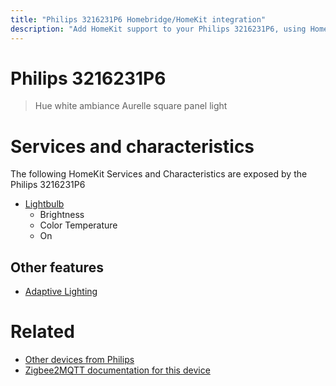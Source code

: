 ```yaml
---
title: "Philips 3216231P6 Homebridge/HomeKit integration"
description: "Add HomeKit support to your Philips 3216231P6, using Homebridge, Zigbee2MQTT and homebridge-z2m."
---
```

<!---
This file has been GENERATED using src/docgen/docgen.ts
DO NOT EDIT THIS FILE MANUALLY!
-->
# Philips 3216231P6
> Hue white ambiance Aurelle square panel light


# Services and characteristics
The following HomeKit Services and Characteristics are exposed by
the Philips 3216231P6

* [Lightbulb](../../light.md)
  * Brightness
  * Color Temperature
  * On

## Other features
* [Adaptive Lighting](../../light.md)

# Related
* [Other devices from Philips](../index.md#philips)
* [Zigbee2MQTT documentation for this device](https://www.zigbee2mqtt.io/devices/3216231P6.html)